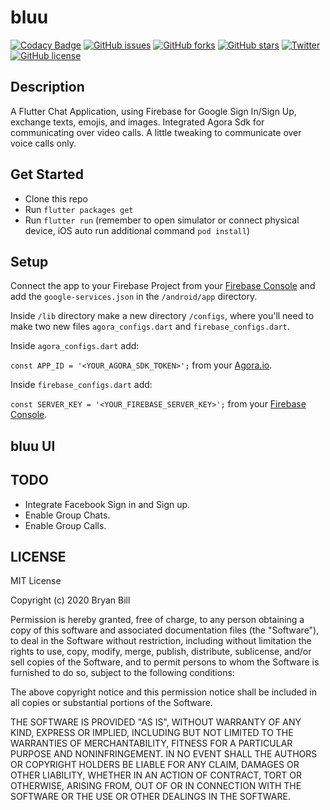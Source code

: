 <h1> bluu</h1>

[![Codacy Badge](https://api.codacy.com/project/badge/Grade/8ee9da023d7d45b7a488166be52b53e3)](https://app.codacy.com/manual/CocoGinger/bluu?utm_source=github.com&utm_medium=referral&utm_content=CocoGinger/bluu&utm_campaign=Badge_Grade_Settings)
[![GitHub issues](https://img.shields.io/github/issues/CocoGinger/bluu?style=flat)](https://github.com/CocoGinger/bluu/issues)
[![GitHub forks](https://img.shields.io/github/forks/CocoGinger/bluu)](https://github.com/CocoGinger/bluu/network)
[![GitHub stars](https://img.shields.io/github/stars/CocoGinger/bluu)](https://github.com/CocoGinger/bluu/stargazers)
[![Twitter](https://img.shields.io/twitter/url?style=social&url=https%3A%2F%2Fgithub.com%2FCocoGinger%2Fbluu)](https://twitter.com/intent/tweet?text=Flutter%Fully%Functional%Messenger&url=https%3A%2F%2Fgithub.com%2FCocoGinger%2Fbluu)
[![GitHub license](https://img.shields.io/github/license/CocoGinger/bluu?style=flat)](https://github.com/CocoGinger/bluu/blob/master/LICENSE)



## Description

A Flutter Chat Application, using Firebase for Google Sign In/Sign Up, exchange texts, emojis, and images. Integrated Agora Sdk for communicating over video calls. A little tweaking to communicate over voice calls only.

## Get Started

*   Clone this repo
*   Run `flutter packages get`
*   Run `flutter run` (remember to open simulator or connect physical device, iOS auto run additional command `pod install`)

## Setup

Connect the app to your Firebase Project from your [Firebase Console](http://console.firebase.google.com) and add the `google-services.json` in the `/android/app` directory.

Inside `/lib` directory make a new directory `/configs`, where you'll need to make two new files `agora_configs.dart` and `firebase_configs.dart`.

Inside `agora_configs.dart` add:

  `const APP_ID = '<YOUR_AGORA_SDK_TOKEN>';` from your [Agora.io](https://console.agora.io).

Inside `firebase_configs.dart` add: 
  
  `const SERVER_KEY = '<YOUR_FIREBASE_SERVER_KEY>';` from your [Firebase Console](http://console.firebase.google.com).

## bluu UI



## TODO

*   Integrate Facebook Sign in and Sign up.
*   Enable Group Chats.
*   Enable Group Calls.


## LICENSE

<p>
MIT License

Copyright (c) 2020 Bryan Bill

Permission is hereby granted, free of charge, to any person obtaining a copy
of this software and associated documentation files (the "Software"), to deal
in the Software without restriction, including without limitation the rights
to use, copy, modify, merge, publish, distribute, sublicense, and/or sell
copies of the Software, and to permit persons to whom the Software is
furnished to do so, subject to the following conditions:

The above copyright notice and this permission notice shall be included in all
copies or substantial portions of the Software.

THE SOFTWARE IS PROVIDED "AS IS", WITHOUT WARRANTY OF ANY KIND, EXPRESS OR
IMPLIED, INCLUDING BUT NOT LIMITED TO THE WARRANTIES OF MERCHANTABILITY,
FITNESS FOR A PARTICULAR PURPOSE AND NONINFRINGEMENT. IN NO EVENT SHALL THE
AUTHORS OR COPYRIGHT HOLDERS BE LIABLE FOR ANY CLAIM, DAMAGES OR OTHER
LIABILITY, WHETHER IN AN ACTION OF CONTRACT, TORT OR OTHERWISE, ARISING FROM,
OUT OF OR IN CONNECTION WITH THE SOFTWARE OR THE USE OR OTHER DEALINGS IN THE
SOFTWARE.
</p>
